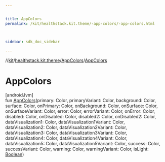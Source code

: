 ```yaml
---


title: AppColors
permalink: /kit/healthstack.kit.theme/-app-colors/-app-colors.html



sidebar: sdk_doc_sidebar

---
```



//[kit](/kit.html)/[healthstack.kit.theme](../index.html)/[AppColors](index.html)/[AppColors](-app-colors.html)



# AppColors



[androidJvm]\
fun [AppColors](-app-colors.html)(primary: Color, primaryVariant: Color, background: Color, surface: Color, onPrimary: Color, onBackground: Color, onSurface: Color, onSurfaceVariant: Color, error: Color, errorVariant: Color, onError: Color, disabled: Color, onDisabled: Color, disabled2: Color, onDisabled2: Color, dataVisualization1: Color, dataVisualization1Variant: Color, dataVisualization2: Color, dataVisualization2Variant: Color, dataVisualization3: Color, dataVisualization3Variant: Color, dataVisualization4: Color, dataVisualization4Variant: Color, dataVisualization5: Color, dataVisualization5Variant: Color, success: Color, successVariant: Color, warning: Color, warningVariant: Color, isLight: [Boolean](https://kotlinlang.org/api/latest/jvm/stdlib/kotlin/-boolean/index.html))






